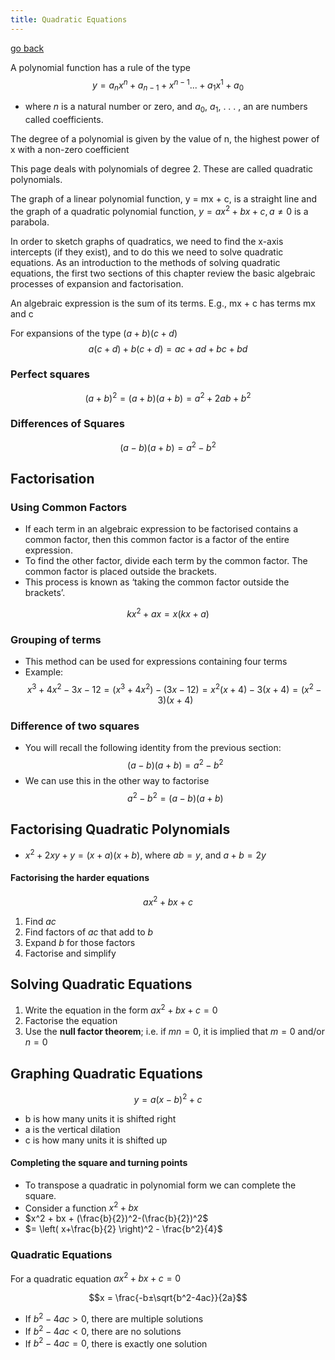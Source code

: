 ```yaml
---
title: Quadratic Equations
---
```


[go back](archive/11Subjects/11Methods.md)

A polynomial function has a rule of the type
$$y=a_nx^n + a_{n-1} + x^{n-1}...+a_1x^{1} + a_0$$
- where $n$ is a natural number or zero, and $a_0$, $a_1$, . . . , an are numbers called coefficients.

The degree of a polynomial is given by the value of n, the highest power of x with a non-zero coefficient

This page deals with polynomials of degree 2. These are called quadratic polynomials.

The graph of a linear polynomial function, y = mx + c, is a straight line and the graph of a quadratic polynomial function, $y = ax^2 + bx + c, a ≠ 0$ is a parabola.


In order to sketch graphs of quadratics, we need to find the x-axis intercepts (if they exist), and to do this we need to solve quadratic equations. 
As an introduction to the methods of solving quadratic equations, the first two sections of this chapter review the basic algebraic processes of expansion and factorisation.

An algebraic expression is the sum of its terms. E.g., mx + c has terms mx and c

For expansions of the type $(a+b)(c+d)$
$$a(c+d)+b(c+d) = ac + ad + bc + bd$$

### Perfect squares
$$(a+b)^2 = (a+b)(a+b) = a^2 + 2ab + b^2$$
### Differences of Squares
$$(a-b)(a+b)=a^2-b^2$$

## Factorisation

### Using Common Factors
- If each term in an algebraic expression to be factorised contains a common factor, then this common factor is a factor of the entire expression. 
- To find the other factor, divide each term by the common factor. The common factor is placed outside the brackets. 
- This process is known as ‘taking the common factor outside the brackets’.

$$kx^2 + ax=x(kx+a)$$

### Grouping of terms
- This method can be used for expressions containing four terms
- Example: $$x^3 + 4x^2-3x-12=(x^3+4x^2)-(3x-12)=x^2(x+4)-3(x+4) = (x^2-3)(x+4)$$
### Difference of two squares
- You will recall the following identity from the previous section: $$(a-b)(a+b)=a^2-b^2$$
- We can use this in the other way to factorise $$a^2-b^2=(a-b)(a+b)$$

## Factorising Quadratic Polynomials
- $x^2 + 2xy + y = (x+a)(x+b)$, where $ab=y$, and $a+b=2y$

#### Factorising the harder equations
$$ax^2 + bx + c$$
1. Find $ac$
2. Find factors of $ac$ that add to $b$
3. Expand $b$ for those factors
4. Factorise and simplify

## Solving Quadratic Equations
1. Write the equation in the form $ax^2 + bx + c=0$
2. Factorise the equation
3. Use the **null factor theorem**; i.e. if $mn=0$, it is implied that $m=0$ and/or $n=0$

## Graphing Quadratic Equations

$$y=a(x-b)^2+c$$
- b is how many units it is shifted right
- a is the vertical dilation
- c is how many units it is shifted up

#### Completing the square and turning points
- To transpose a quadratic in polynomial form we can complete the square.
- Consider a function $x^2+bx$
- $x^2 + bx + (\frac{b}{2})^2-(\frac{b}{2})^2$
- $= \left( x+\frac{b}{2} \right)^2 - \frac{b^2}{4}$

### Quadratic Equations
For a quadratic equation $ax^2 + bx + c = 0$

$$x = \frac{-b±\sqrt{b^2-4ac}}{2a}$$

- If $b^2-4ac>0$, there are multiple solutions
- If $b^2-4ac<0$, there are no solutions
- If $b^2-4ac=0$, there is exactly one solution